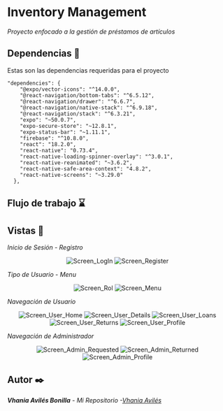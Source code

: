 # Inventory Management

_Proyecto enfocado a la gestión de préstamos de artículos_

## Dependencias 📜

Estas son las dependencias requeridas para el proyecto
```
"dependencies": {
    "@expo/vector-icons": "^14.0.0",
    "@react-navigation/bottom-tabs": "^6.5.12",
    "@react-navigation/drawer": "^6.6.7",
    "@react-navigation/native-stack": "^6.9.18",
    "@react-navigation/stack": "^6.3.21",
    "expo": "~50.0.7",
    "expo-secure-store": "~12.8.1",
    "expo-status-bar": "~1.11.1",
    "firebase": "^10.8.0",
    "react": "18.2.0",
    "react-native": "0.73.4",
    "react-native-loading-spinner-overlay": "^3.0.1",
    "react-native-reanimated": "~3.6.2",
    "react-native-safe-area-context": "4.8.2",
    "react-native-screens": "~3.29.0"
  },

```

## Flujo de trabajo ⌛


## Vistas 👀

_Inicio de Sesión - Registro_

<p align="center">
  <img src="https://github.com/user-attachments/assets/99fd2291-bea4-4805-9a0c-7b485ff15e2a" alt="Screen_LogIn">
  <img src="https://github.com/user-attachments/assets/af883d48-feae-4dbb-9df6-6085329c49ea" alt="Screen_Register">
</p>

_Tipo de Usuario - Menu_ 

<p align="center">
  <img src="https://github.com/user-attachments/assets/081e193b-b0e7-4c53-99ae-22468d5bc116" alt="Screen_Rol">
  <img src="https://github.com/user-attachments/assets/6f0b9065-e7aa-41da-8a56-6c783498586b" alt="Screen_Menu">
</p>

_Navegación de Usuario_ 

<p align="center">
  <img src="https://github.com/user-attachments/assets/d991aeae-7a77-4ddb-9174-f0d9e879b4e3" alt="Screen_User_Home">
  <img src="https://github.com/user-attachments/assets/bf590c62-9242-4393-afb7-d1c29c118f0c" alt="Screen_User_Details">
  <img src="https://github.com/user-attachments/assets/46122fde-a968-4c47-80e7-441a158f60f0" alt="Screen_User_Loans">
  <img src="https://github.com/user-attachments/assets/30b7710a-c476-408d-bd6b-816cd2f9101e" alt="Screen_User_Returns">
  <img src="https://github.com/user-attachments/assets/eed9e10e-e693-4e1b-a351-3a33034887b2" alt="Screen_User_Profile">
</p>

_Navegación de Administrador_

<p align="center">
  <img src="https://github.com/user-attachments/assets/81331233-0788-47cb-b403-0775944cfc5b" alt="Screen_Admin_Requested">
  <img src="https://github.com/user-attachments/assets/5621f9b5-53a4-4557-9381-9323bd21d74d" alt="Screen_Admin_Returned">
  <img src="https://github.com/user-attachments/assets/077fad1d-e980-4bbb-9b5b-8b3ba2616dbf" alt="Screen_Admin_Profile">
</p>

## Autor ✒️

_**Vhania Avilés Bonilla** - *Mi Repositorio* -[Vhania Avilés](https://github.com/PaulGuillen?tab=repositories)_

